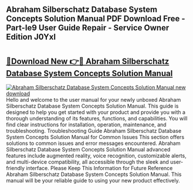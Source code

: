 ## Abraham Silberschatz Database System Concepts Solution Manual PDF Download Free - Part-Ie9 User Guide Repair - Service Owner Edition J0YxI

# <h2><a href="http://bc84556.oget.top/?id=Abraham+Silberschatz+Database+System+Concepts+Solution+Manual">🔗Download New 👉🔴 Abraham Silberschatz Database System Concepts Solution Manual</a></h2>

[![Abraham Silberschatz Database System Concepts Solution Manual new download](https://i.imgur.com/5g1atiW.png)](http://bc84556.oget.top/?id=Abraham+Silberschatz+Database+System+Concepts+Solution+Manual)
Hello and welcome to the user manual for your newly unboxed Abraham Silberschatz Database System Concepts Solution Manual. This guide is designed to help you get started with your product and provide you with a thorough understanding of its features, functions, and capabilities. You will find clear instructions for installation, operation, maintenance, and troubleshooting. Troubleshooting Guide Abraham Silberschatz Database System Concepts Solution Manual for Common Issues This section offers solutions to common issues and error messages encountered. Abraham Silberschatz Database System Concepts Solution Manual advanced features include augmented reality, voice recognition, customizable alerts, and multi-device compatibility, all accessible through the sleek and user-friendly interface. Please Keep This Information for Future Reference Abraham Silberschatz Database System Concepts Solution Manual. This manual will be your reliable guide to using your new product effectively.
